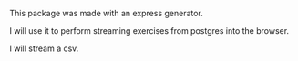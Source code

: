 This package was made with an express generator.

I will use it to perform streaming exercises from postgres into the browser.

I will stream a csv.

